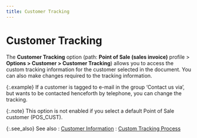 ```yaml
---
title: Customer Tracking
---
```


# Customer Tracking


The **Customer Tracking** option  (path: **Point of Sale (sales invoice)**  profile > **Options &gt; Customer &gt; 
 Customer Tracking**) allows you to access the custom tracking information  for the customer selected in the document. You can also make changes required  to the tracking information.


{:.example}
If a customer is tagged to e-mail  in the group ‘Contact us via’, but wants to be contacted henceforth by  telephone, you can change the tracking.


{:.note}
This option is not enabled if you select a default Point  of Sale customer (POS\_CUST).


{:.see_also}
See also
: [Customer  Information]({{site.pos_baseurl}}/pos-trans/create-pos-doc/pos-si-profile/options/customer_information_pos_options.html)
: [Custom  Tracking Process]({{site.ct_chm}}/custom_tracking_process.html)
